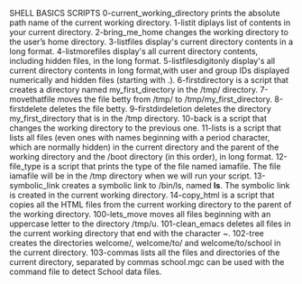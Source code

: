 SHELL BASICS SCRIPTS
0-current_working_directory prints the absolute path name of the current working directory.
1-listit diplays list of contents in your current directory.
2-bring_me_home changes the working directory to the user’s home directory.
3-listfiles display's current directory contents in a long format.
4-listmorefiles display's all current directory contents, including hidden files, in the long format.
5-listfilesdigitonly display's all current directory contents in long format,with user and group IDs displayed numerically and hidden files (starting with .).
6-firstdirectory is a script that creates a directory named my_first_directory in the /tmp/ directory.
7-movethatfile moves the file betty from /tmp/ to /tmp/my_first_directory.
8-firstdelete  deletes the file betty.
9-firstdirdeletion deletes the directory my_first_directory that is in the /tmp directory.
10-back is a script that changes the working directory to the previous one.
11-lists is a script that lists all files (even ones with names beginning with a period character, which are normally hidden) in the current directory and the parent of the working directory and the /boot directory (in this order), in long format.
12-file_type is a script that prints the type of the file named iamafile. The file iamafile will be in the /tmp directory when we will run your script.
13-symbolic_link creates a symbolic link to /bin/ls, named __ls__. The symbolic link is created in the current working directory.
14-copy_html is a script that copies all the HTML files from the current working directory to the parent of the working directory.
100-lets_move moves all files beginning with an uppercase letter to the directory /tmp/u.
101-clean_emacs deletes all files in the current working directory that end with the character ~.
102-tree creates the directories welcome/, welcome/to/ and welcome/to/school in the current directory.
103-commas  lists all the files and directories of the current directory, separated by commas
school.mgc can be used with the command file to detect School data files.

